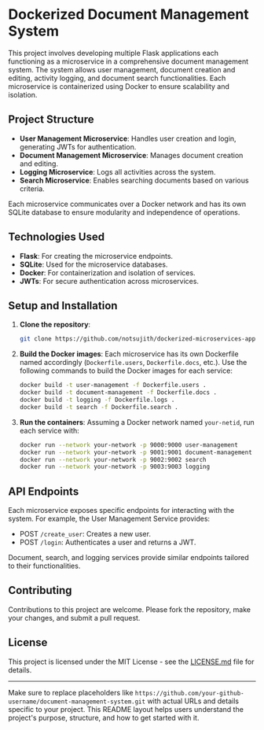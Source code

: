 # Dockerized Document Management System

This project involves developing multiple Flask applications each functioning as a microservice in a comprehensive document management system. The system allows user management, document creation and editing, activity logging, and document search functionalities. Each microservice is containerized using Docker to ensure scalability and isolation.

## Project Structure

- **User Management Microservice**: Handles user creation and login, generating JWTs for authentication.
- **Document Management Microservice**: Manages document creation and editing.
- **Logging Microservice**: Logs all activities across the system.
- **Search Microservice**: Enables searching documents based on various criteria.

Each microservice communicates over a Docker network and has its own SQLite database to ensure modularity and independence of operations.

## Technologies Used

- **Flask**: For creating the microservice endpoints.
- **SQLite**: Used for the microservice databases.
- **Docker**: For containerization and isolation of services.
- **JWTs**: For secure authentication across microservices.

## Setup and Installation

1. **Clone the repository**:
   ```bash
   git clone https://github.com/notsujith/dockerized-microservices-application.git
   ```
2. **Build the Docker images**:
   Each microservice has its own Dockerfile named accordingly (`Dockerfile.users`, `Dockerfile.docs`, etc.). Use the following commands to build the Docker images for each service:
   ```bash
   docker build -t user-management -f Dockerfile.users .
   docker build -t document-management -f Dockerfile.docs .
   docker build -t logging -f Dockerfile.logs .
   docker build -t search -f Dockerfile.search .
   ```
3. **Run the containers**:
   Assuming a Docker network named `your-netid`, run each service with:
   ```bash
   docker run --network your-network -p 9000:9000 user-management
   docker run --network your-network -p 9001:9001 document-management
   docker run --network your-network -p 9002:9002 search
   docker run --network your-network -p 9003:9003 logging
   ```

## API Endpoints

Each microservice exposes specific endpoints for interacting with the system. For example, the User Management Service provides:

- POST `/create_user`: Creates a new user.
- POST `/login`: Authenticates a user and returns a JWT.

Document, search, and logging services provide similar endpoints tailored to their functionalities. 

## Contributing

Contributions to this project are welcome. Please fork the repository, make your changes, and submit a pull request.

## License

This project is licensed under the MIT License - see the [LICENSE.md](LICENSE.md) file for details.

---

Make sure to replace placeholders like `https://github.com/your-github-username/document-management-system.git` with actual URLs and details specific to your project. This README layout helps users understand the project's purpose, structure, and how to get started with it.
